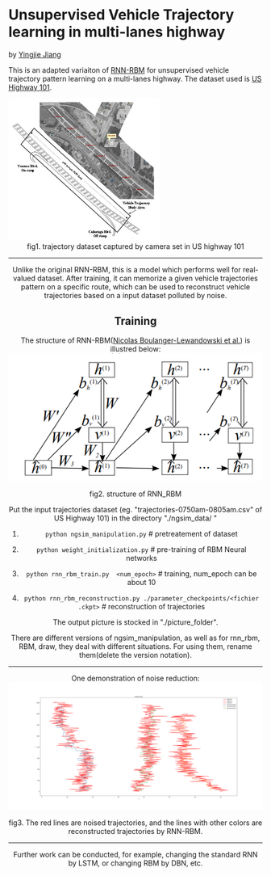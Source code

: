 # Unsupervised Vehicle Trajectory learning in multi-lanes highway
by [Yingjie Jiang](https://www.yingjiejiang.com)

This is an adapted variaiton of [RNN-RBM](https://arxiv.org/ftp/arxiv/papers/1206/1206.6392.pdf) for unsupervised vehicle trajectory pattern learning on a multi-lanes highway. The dataset used is [US Highway 101](https://www.fhwa.dot.gov/publications/research/operations/07030/).

<img src="./picture_folder/highway101.jpg" width="300">
<center>fig1. trajectory dataset captured by camera set in US highway 101 <center>

---

Unlike the original RNN-RBM, this is a model which performs well for real-valued dataset. After training, it can memorize a given vehicle trajectories pattern on a specific route, which can be used to reconstruct vehicle trajectories based on a input dataset polluted by noise.

Training
----

The structure of RNN-RBM([Nicolas Boulanger-Lewandowski et al.](https://arxiv.org/ftp/arxiv/papers/1206/1206.6392.pdf)) is illustred below:
![RNN_RBM](./picture_folder/rnnrbm.PNG) 
<center>fig2. structure of RNN_RBM
<center>

Put the input trajectories dataset (eg. "trajectories-0750am-0805am.csv" of US Highway 101)  in the directory "./ngsim_data/ "

1. `python ngsim_manipulation.py`  # pretreatement of dataset

2. `python weight_initialization.py`  # pre-training of RBM Neural networks

3. `python rnn_rbm_train.py  <num_epoch>` # training,  num_epoch can be about 10

4. `python rnn_rbm_reconstruction.py ./parameter_checkpoints/<fichier .ckpt>`  # reconstruction of trajectories

The output picture is stocked in "./picture_folder".

There are different versions of ngsim_manipulation, as well as for rnn_rbm, RBM, draw, they deal with different situations. For using them, rename them(delete the version notation).

----
One demonstration of noise reduction:
![](picture_folder/result.png)
<center> fig3. The red lines are noised trajectories, and the lines with other colors are reconstructed trajectories by RNN-RBM.
<center>

----
Further work can be conducted, for example, changing the standard RNN by LSTM, or changing RBM by DBN, etc.
